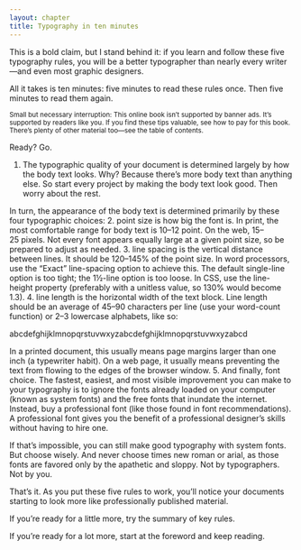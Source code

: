 ```yaml
---
layout: chapter
title: Typography in ten minutes
---
```


This is a bold claim, but I stand behind it: if you learn and follow these five typography rules, you will be a better typographer than nearly every writer—and even most graphic designers.

All it takes is ten minutes: five minutes to read these rules once. Then five minutes to read them again.

<small>
Small but necessary interruption: This online book isn’t supported by banner ads. It’s supported by readers like you. If you find these tips valuable, see how to pay for this book. There’s plenty of other material too—see the table of contents.
</small>

Ready? Go.
1. The typographic quality of your document is determined largely by how the body text looks. Why? Because there’s more body text than anything else. So start every project by making the body text look good. Then worry about the rest.

In turn, the appearance of the body text is determined primarily by these four typographic choices:
2. point size is how big the font is. In print, the most comfortable range for body text is 10–12 point. On the web, 15–25 pixels. Not every font appears equally large at a given point size, so be prepared to adjust as needed.
3. line spacing is the vertical distance between lines. It should be 120–145% of the point size. In word processors, use the “Exact” line-spacing option to achieve this. The default single-line option is too tight; the 1½-line option is too loose. In CSS, use the line-height property (preferably with a unitless value, so 130% would become 1.3).
4. line length is the horizontal width of the text block. Line length should be an average of 45–90 characters per line (use your word-count function) or 2–3 lowercase alphabets, like so:

abcdefghijklmnopqrstuvwxyzabcdefghijklmnopqrstuvwxyzabcd

In a printed document, this usually means page margins larger than one inch (a typewriter habit). On a web page, it usually means preventing the text from flowing to the edges of the browser window.
5. And finally, font choice. The fastest, easiest, and most visible improvement you can make to your typography is to ignore the fonts already loaded on your computer (known as system fonts) and the free fonts that inundate the internet. Instead, buy a professional font (like those found in font recommendations). A professional font gives you the benefit of a professional designer’s skills without having to hire one.

If that’s impossible, you can still make good typography with system fonts. But choose wisely. And never choose times new roman or arial, as those fonts are favored only by the apathetic and sloppy. Not by typographers. Not by you.

That’s it. As you put these five rules to work, you’ll notice your documents starting to look more like professionally published material.

If you’re ready for a little more, try the summary of key rules.

If you’re ready for a lot more, start at the foreword and keep reading.
